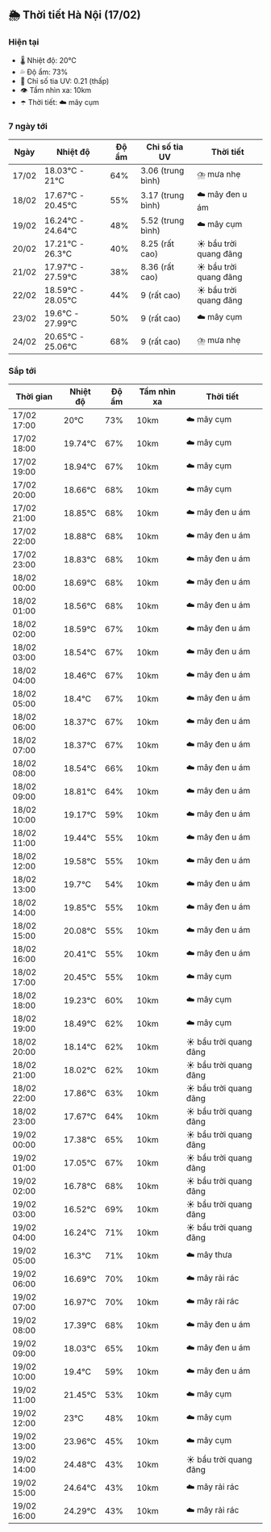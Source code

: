 ## 🌦️ Thời tiết Hà Nội (17/02)

### Hiện tại

- 🌡️ Nhiệt độ: 20℃
- 💦 Độ ẩm: 73%
- 🌟 Chỉ số tia UV: 0.21 (thấp)
- 👁️ Tầm nhìn xa: 10km
- ☂️ Thời tiết: ☁️ mây cụm

### 7 ngày tới

| Ngày | Nhiệt độ | Độ ẩm | Chỉ số tia UV | Thời tiết |
| --- | --- | --- | --- | --- |
| 17/02 | 18.03℃ - 21℃ | 64% | 3.06 (trung bình) | ⛈️ mưa nhẹ |
| 18/02 | 17.67℃ - 20.45℃ | 55% | 3.17 (trung bình) | ☁️ mây đen u ám |
| 19/02 | 16.24℃ - 24.64℃ | 48% | 5.52 (trung bình) | ☁️ mây cụm |
| 20/02 | 17.21℃ - 26.3℃ | 40% | 8.25 (rất cao) | ☀️ bầu trời quang đãng |
| 21/02 | 17.97℃ - 27.59℃ | 38% | 8.36 (rất cao) | ☀️ bầu trời quang đãng |
| 22/02 | 18.59℃ - 28.05℃ | 44% | 9 (rất cao) | ☀️ bầu trời quang đãng |
| 23/02 | 19.6℃ - 27.99℃ | 50% | 9 (rất cao) | ☁️ mây cụm |
| 24/02 | 20.65℃ - 25.06℃ | 68% | 9 (rất cao) | ⛈️ mưa nhẹ |

### Sắp tới

| Thời gian | Nhiệt độ | Độ ẩm | Tầm nhìn xa | Thời tiết |
| --- | --- | --- | --- | --- |
| 17/02 17:00 | 20℃ | 73% | 10km | ☁️ mây cụm |
| 17/02 18:00 | 19.74℃ | 67% | 10km | ☁️ mây cụm |
| 17/02 19:00 | 18.94℃ | 67% | 10km | ☁️ mây cụm |
| 17/02 20:00 | 18.66℃ | 68% | 10km | ☁️ mây cụm |
| 17/02 21:00 | 18.85℃ | 68% | 10km | ☁️ mây đen u ám |
| 17/02 22:00 | 18.88℃ | 68% | 10km | ☁️ mây đen u ám |
| 17/02 23:00 | 18.83℃ | 68% | 10km | ☁️ mây đen u ám |
| 18/02 00:00 | 18.69℃ | 68% | 10km | ☁️ mây đen u ám |
| 18/02 01:00 | 18.56℃ | 68% | 10km | ☁️ mây đen u ám |
| 18/02 02:00 | 18.59℃ | 67% | 10km | ☁️ mây đen u ám |
| 18/02 03:00 | 18.54℃ | 67% | 10km | ☁️ mây đen u ám |
| 18/02 04:00 | 18.46℃ | 67% | 10km | ☁️ mây đen u ám |
| 18/02 05:00 | 18.4℃ | 67% | 10km | ☁️ mây đen u ám |
| 18/02 06:00 | 18.37℃ | 67% | 10km | ☁️ mây đen u ám |
| 18/02 07:00 | 18.37℃ | 67% | 10km | ☁️ mây đen u ám |
| 18/02 08:00 | 18.54℃ | 66% | 10km | ☁️ mây đen u ám |
| 18/02 09:00 | 18.81℃ | 64% | 10km | ☁️ mây đen u ám |
| 18/02 10:00 | 19.17℃ | 59% | 10km | ☁️ mây đen u ám |
| 18/02 11:00 | 19.44℃ | 55% | 10km | ☁️ mây đen u ám |
| 18/02 12:00 | 19.58℃ | 55% | 10km | ☁️ mây đen u ám |
| 18/02 13:00 | 19.7℃ | 54% | 10km | ☁️ mây đen u ám |
| 18/02 14:00 | 19.85℃ | 55% | 10km | ☁️ mây đen u ám |
| 18/02 15:00 | 20.08℃ | 55% | 10km | ☁️ mây đen u ám |
| 18/02 16:00 | 20.41℃ | 55% | 10km | ☁️ mây đen u ám |
| 18/02 17:00 | 20.45℃ | 55% | 10km | ☁️ mây cụm |
| 18/02 18:00 | 19.23℃ | 60% | 10km | ☁️ mây cụm |
| 18/02 19:00 | 18.49℃ | 62% | 10km | ☁️ mây cụm |
| 18/02 20:00 | 18.14℃ | 62% | 10km | ☀️ bầu trời quang đãng |
| 18/02 21:00 | 18.02℃ | 62% | 10km | ☀️ bầu trời quang đãng |
| 18/02 22:00 | 17.86℃ | 63% | 10km | ☀️ bầu trời quang đãng |
| 18/02 23:00 | 17.67℃ | 64% | 10km | ☀️ bầu trời quang đãng |
| 19/02 00:00 | 17.38℃ | 65% | 10km | ☀️ bầu trời quang đãng |
| 19/02 01:00 | 17.05℃ | 67% | 10km | ☀️ bầu trời quang đãng |
| 19/02 02:00 | 16.78℃ | 68% | 10km | ☀️ bầu trời quang đãng |
| 19/02 03:00 | 16.52℃ | 69% | 10km | ☀️ bầu trời quang đãng |
| 19/02 04:00 | 16.24℃ | 71% | 10km | ☀️ bầu trời quang đãng |
| 19/02 05:00 | 16.3℃ | 71% | 10km | ☁️ mây thưa |
| 19/02 06:00 | 16.69℃ | 70% | 10km | ☁️ mây rải rác |
| 19/02 07:00 | 16.97℃ | 70% | 10km | ☁️ mây rải rác |
| 19/02 08:00 | 17.39℃ | 68% | 10km | ☁️ mây đen u ám |
| 19/02 09:00 | 18.03℃ | 65% | 10km | ☁️ mây đen u ám |
| 19/02 10:00 | 19.4℃ | 59% | 10km | ☁️ mây đen u ám |
| 19/02 11:00 | 21.45℃ | 53% | 10km | ☁️ mây cụm |
| 19/02 12:00 | 23℃ | 48% | 10km | ☁️ mây cụm |
| 19/02 13:00 | 23.96℃ | 45% | 10km | ☁️ mây cụm |
| 19/02 14:00 | 24.48℃ | 43% | 10km | ☀️ bầu trời quang đãng |
| 19/02 15:00 | 24.64℃ | 43% | 10km | ☁️ mây rải rác |
| 19/02 16:00 | 24.29℃ | 43% | 10km | ☁️ mây rải rác |
